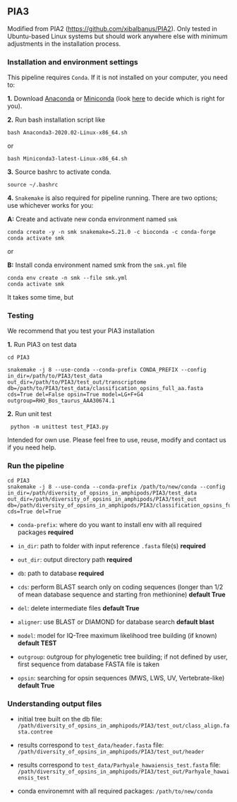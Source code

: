 ## PIA3

Modified from PIA2 (https://github.com/xibalbanus/PIA2).
Only tested in Ubuntu-based Linux systems but should work anywhere else with minimum adjustments in the installation process.

### Installation and environment settings

This pipeline requires `Conda`. If it is not installed on your computer, you need to:

**1.** Download [Anaconda](https://www.anaconda.com/products/individual) or [Miniconda](https://docs.conda.io/en/latest/miniconda.html) (look [here](https://docs.conda.io/projects/conda/en/latest/user-guide/install/download.html#anaconda-or-miniconda) to decide which is right for you).

**2.** Run bash installation script like 
```commandline
bash Anaconda3-2020.02-Linux-x86_64.sh
``` 
or 
```commandline
bash Miniconda3-latest-Linux-x86_64.sh
```

**3.** Source bashrc to activate conda.

```commandline
source ~/.bashrc
```

**4.**
`Snakemake` is also required for pipeline running. There are two options; use whichever works for you:

**A:** Create and activate new conda environment named `smk`

```commandline
conda create -y -n smk snakemake=5.21.0 -c bioconda -c conda-forge
conda activate smk
```

or 

**B:** Install conda environment named smk from the `smk.yml` file

```commandline
conda env create -n smk --file smk.yml
conda activate smk
```

It takes some time, but 

### Testing

We recommend that you test your PIA3 installation

**1.** Run PIA3 on test data

```commandline
cd PIA3

snakemake -j 8 --use-conda --conda-prefix CONDA_PREFIX --config in_dir=/path/to/PIA3/test_data out_dir=/path/to/PIA3/test_out/transcriptome db=/path/to/PIA3/test_data/classification_opsins_full_aa.fasta cds=True del=False opsin=True model=LG+F+G4 outgroup=RHO_Bos_taurus_AAA30674.1
```
**2.** Run unit test

```commandline
 python -m unittest test_PIA3.py
```

Intended for own use. Please feel free to use, reuse, modify and contact us if you need help.


### Run the pipeline

```commandline
cd PIA3
snakemake -j 8 --use-conda --conda-prefix /path/to/new/conda --config in_dir=/path/diversity_of_opsins_in_amphipods/PIA3/test_data out_dir=/path/diversity_of_opsins_in_amphipods/PIA3/test_out db=/path/diversity_of_opsins_in_amphipods/PIA3/classification_opsins_full_aa.fasta cds=True del=True
```

* `conda-prefix`: where do you want to install env with all required packages **required**

* `in_dir`: path to folder with input reference `.fasta` file(s) **required**

* `out_dir`: output directory path **required**

* `db`: path to database **required**

* `cds`: perform BLAST search only on coding sequences (longer than 1/2 of mean database sequence and starting fron methionine) **default True**

* `del`: delete intermediate files **default True**

* `aligner`: use BLAST or DIAMOND for database search **default blast**

* `model`: model for IQ-Tree maximum likelihood tree building (if known) **default TEST**

* `outgroup`: outgroup for phylogenetic tree building; if not defined by user, first sequence from database FASTA file is taken

* `opsin`: searching for opsin sequences (MWS, LWS, UV, Vertebrate-like) **default True**
 

### Understanding output files

* initial tree built on the db file: `/path/diversity_of_opsins_in_amphipods/PIA3/test_out/class_align.fasta.contree`

* results correspond to `test_data/header.fasta` file: `/path/diversity_of_opsins_in_amphipods/PIA3/test_out/header`

* results correspond to `test_data/Parhyale_hawaiensis_test.fasta` file: `/path/diversity_of_opsins_in_amphipods/PIA3/test_out/Parhyale_hawaiensis_test`

* conda environemnt with all required packages: `/path/to/new/conda`


